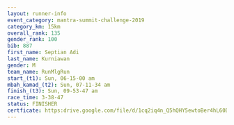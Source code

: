 ```yaml
---
layout: runner-info 
event_category: mantra-summit-challenge-2019 
category_km: 15km 
overall_rank: 135
gender_rank: 100
bib: 887
first_name: Septian Adi
last_name: Kurniawan
gender: M
team_name: RunMlgRun
start_(t1): Sun, 06-15-00 am
mbah_kamad_(t2): Sun, 07-11-34 am
finish_(t3): Sun, 09-53-47 am
race_time: 3-38-47
status: FINISHER
certficate: https:drive.google.com/file/d/1cq2iq4n_Q5hQHY5ewtoBer4hL60Dya6o/view?usp=sharing
---
```

